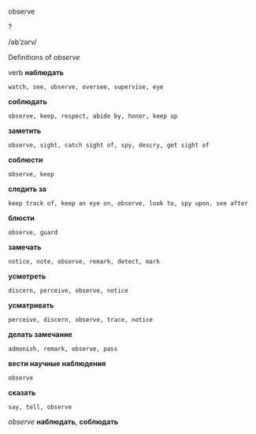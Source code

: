 observe

?

/əbˈzərv/

Definitions of _observe_

verb
**наблюдать**

    watch, see, observe, oversee, supervise, eye
**соблюдать**

    observe, keep, respect, abide by, honor, keep up
**заметить**

    observe, sight, catch sight of, spy, descry, get sight of
**соблюсти**

    observe, keep
**следить за**

    keep track of, keep an eye on, observe, look to, spy upon, see after
**блюсти**

    observe, guard
**замечать**

    notice, note, observe, remark, detect, mark
**усмотреть**

    discern, perceive, observe, notice
**усматривать**

    perceive, discern, observe, trace, notice
**делать замечание**

    admonish, remark, observe, pass
**вести научные наблюдения**

    observe
**сказать**

    say, tell, observe

_observe_
**наблюдать**, **соблюдать**